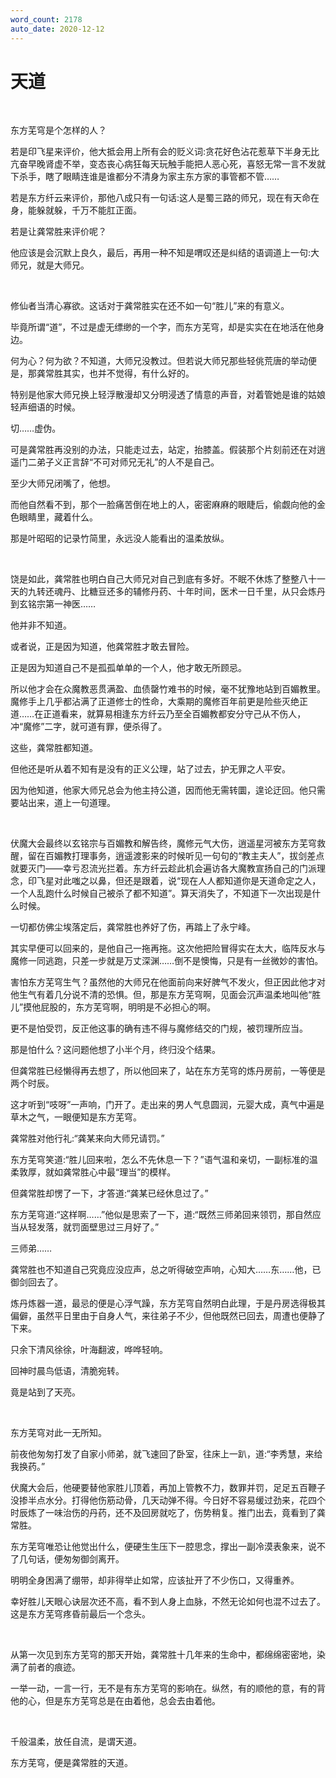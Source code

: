 ```yaml
---
word_count: 2178
auto_date: 2020-12-12
---
```


# 天道

<br>

东方芜穹是个怎样的人？

若是印飞星来评价，他大抵会用上所有会的贬义词:贪花好色沾花惹草下半身无比亢奋早晚肾虚不举，变态丧心病狂每天玩触手能把人恶心死，喜怒无常一言不发就下杀手，瞎了眼睛连谁是谁都分不清身为家主东方家的事管都不管……

若是东方纤云来评价，那他八成只有一句话:这人是蜀三路的师兄，现在有天命在身，能躲就躲，千万不能肛正面。

若是让龚常胜来评价呢？

他应该是会沉默上良久，最后，再用一种不知是喟叹还是纠结的语调道上一句:大师兄，就是大师兄。

<br>

修仙者当清心寡欲。这话对于龚常胜实在还不如一句“胜儿”来的有意义。

毕竟所谓“道”，不过是虚无缥缈的一个字，而东方芜穹，却是实实在在地活在他身边。

何为心？何为欲？不知道，大师兄没教过。但若说大师兄那些轻佻荒唐的举动便是，那龚常胜其实，也并不觉得，有什么好的。

特别是他家大师兄换上轻浮散漫却又分明浸透了情意的声音，对着管她是谁的姑娘轻声细语的时候。

切……虚伪。

可是龚常胜再没别的办法，只能走过去，站定，抬膝盖。假装那个片刻前还在对逍遥门二弟子义正言辞“不可对师兄无礼”的人不是自己。

至少大师兄闭嘴了，他想。

而他自然看不到，那个一脸痛苦倒在地上的人，密密麻麻的眼睫后，偷觑向他的金色眼睛里，藏着什么。

那是叶昭昭的记录竹简里，永远没人能看出的温柔放纵。

<br>

饶是如此，龚常胜也明白自己大师兄对自己到底有多好。不眠不休炼了整整八十一天的九转还魂丹、比糖豆还多的辅修丹药、十年时间，医术一日千里，从只会炼丹到玄铭宗第一神医……

他并非不知道。

或者说，正是因为知道，他龚常胜才敢去冒险。

正是因为知道自己不是孤孤单单的一个人，他才敢无所顾忌。

所以他才会在众魔教恶贯满盈、血债罄竹难书的时候，毫不犹豫地站到百媚教里。魔修手上几乎都沾满了正道修士的性命，大乘期的魔修百年前更是险些灭绝正道……在正道看来，就算易相逢东方纤云乃至全百媚教都安分守己从不伤人，冲“魔修”二字，就可道有罪，便杀得了。

这些，龚常胜都知道。

但他还是听从着不知有是没有的正义公理，站了过去，护无罪之人平安。

因为他知道，他家大师兄总会为他主持公道，因而他无需转圜，遑论迂回。他只需要站出来，道上一句道理。

<br>

伏魔大会最终以玄铭宗与百媚教和解告终，魔修元气大伤，逍遥星河被东方芜穹救醒，留在百媚教打理事务，逍遥渡影来的时候听见一句句的“教主夫人”，拔剑差点就要灭门——幸亏忍流光拦着。东方纤云趁此机会遍访各大魔教宣扬自己的门派理念，印飞星对此嗤之以鼻，但还是跟着，说“现在人人都知道你是天道命定之人，一个人乱跑什么时候自己被杀了都不知道”。算天消失了，不知道下一次出现是什么时候。

一切都仿佛尘埃落定后，龚常胜也养好了伤，再踏上了永宁峰。

其实早便可以回来的，是他自己一拖再拖。这次他把险冒得实在太大，临阵反水与魔修一同逃跑，只差一步就是万丈深渊……倒不是懊悔，只是有一丝微妙的害怕。

害怕东方芜穹生气？虽然他的大师兄在他面前向来好脾气不发火，但正因此他才对他生气有着几分说不清的恐惧。但，那是东方芜穹啊，见面会沉声温柔地叫他“胜儿”摸他屁股的，东方芜穹啊，明明是不必担心的啊。

更不是怕受罚，反正他这事的确有违不得与魔修结交的门规，被罚理所应当。

那是怕什么？这问题他想了小半个月，终归没个结果。

但龚常胜已经懒得再去想了，所以他回来了，站在东方芜穹的炼丹房前，一等便是两个时辰。

这才听到“吱呀”一声响，门开了。走出来的男人气息圆润，元婴大成，真气中遍是草木之气，一眼便知是东方芜穹。

龚常胜对他行礼:“龚某来向大师兄请罚。”

东方芜穹笑道:“胜儿回来啦，怎么不先休息一下？”语气温和亲切，一副标准的温柔敦厚，就如龚常胜心中最“理当”的模样。

但龚常胜却愣了一下，才答道:“龚某已经休息过了。”

东方芜穹道:“这样啊……”他似是思索了一下，道:“既然三师弟回来领罚，那自然应当从轻发落，就罚面壁思过三月好了。”

三师弟……

龚常胜也不知道自己究竟应没应声，总之听得破空声响，心知大……东……他，已御剑回去了。

炼丹炼器一道，最忌的便是心浮气躁，东方芜穹自然明白此理，于是丹房选得极其偏僻，虽然平日里由于自身人气，来往弟子不少，但他既然已回去，周遭也便静了下来。

只余下清风徐徐，叶海翻波，哗哗轻响。

回神时晨鸟低语，清脆宛转。

竟是站到了天亮。

<br>

东方芜穹对此一无所知。

前夜他匆匆打发了自家小师弟，就飞速回了卧室，往床上一趴，道:“李秀慧，来给我换药。”

伏魔大会后，他硬要替他家胜儿顶着，再加上管教不力，数罪并罚，足足五百鞭子没掺半点水分。打得他伤筋动骨，几天动弹不得。今日好不容易缓过劲来，花四个时辰炼了一味治伤的丹药，还不及回房就吃了，伤势稍复。推门出去，竟看到了龚常胜。

东方芜穹唯恐让他觉出什么，便硬生生压下一腔思念，撑出一副冷漠表象来，说不了几句话，便匆匆御剑离开。

明明全身困满了绷带，却非得举止如常，应该扯开了不少伤口，又得重养。

幸好胜儿天眼心诀层次还不高，看不到人身上血脉，不然无论如何也混不过去了。这是东方芜穹疼昏前最后一个念头。

<br>

从第一次见到东方芜穹的那天开始，龚常胜十几年来的生命中，都绵绵密密地，染满了前者的痕迹。

一举一动，一言一行，无不是有东方芜穹的影响在。纵然，有的顺他的意，有的背他的心，但是东方芜穹总是在由着他，总会去由着他。

<br>

千般温柔，放任自流，是谓天道。

东方芜穹，便是龚常胜的天道。

